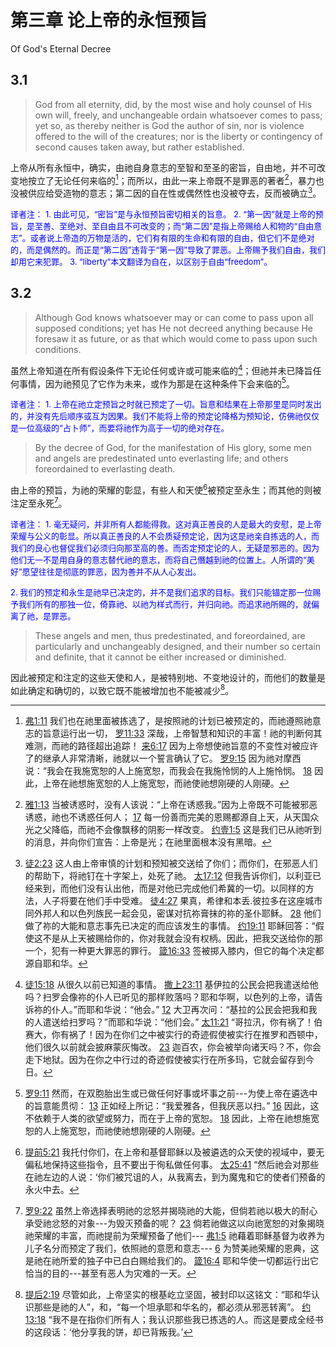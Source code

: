# 第三章 论上帝的永恒预旨

Of God's Eternal Decree

## 3.1

> God from all eternity, did, by the most wise and holy counsel of His own will, freely, and unchangeable ordain whatsoever comes to pass; yet so, as thereby neither is God the author of sin, nor is violence offered to the will of the creatures; nor is the liberty or contingency of second causes taken away, but rather established.

上帝从所有永恒中，确实，由祂自身意志的至智和至圣的密旨，自由地，并不可改变地按立了无论任何来临的[^3-1]；而所以，由此一来上帝既不是罪恶的著者[^3-2]，暴力也没被供应给受造物的意志；第二因的自在性或偶然性也没被夺去，反而被确立[^3-3]。

<font color=blue size=2>译者注：</font>
<font color=blue size=2>1. 由此可见，“密旨”是与永恒预旨密切相关的旨意。</font>
<font color=blue size=2>2. “第一因”就是上帝的预旨，是至善、至绝对、至自由且不可改变的；而“第二因”是指上帝赐给人和物的“自由意志”。或者说上帝造的万物是活的，它们有有限的生命和有限的自由，但它们不是绝对的，而是偶然的。而正是“第二因”违背于“第一因”导致了罪恶。上帝赐予我们自由，我们却用它来犯罪。</font>
<font color=blue size=2>3. “liberty”本文翻译为自在，以区别于自由“freedom”。</font>

[^3-1]: [弗1:11](https://biblehub.com/ephesians/1-11.htm) 我们也在祂里面被拣选了，是按照祂的计划已被预定的，而祂遵照祂意志的旨意运行出一切， [罗11:33](https://biblehub.com/romans/11-33.htm) 深哉，上帝智慧和知识的丰富！祂的判断何其难测，而祂的路径超出追踪！ [来6:17](https://biblehub.com/hebrews/6-17.htm) 因为上帝想使祂旨意的不变性对被应许了的继承人非常清晰，祂就以一个誓言确认了它。 [罗9:15](https://biblehub.com/romans/9-15.htm) 因为祂对摩西说：“我会在我施宽恕的人上施宽恕，而我会在我施怜悯的人上施怜悯。 [18](https://biblehub.com/romans/9-18.htm) 因此，上帝在祂想施宽恕的人上施宽恕，而祂使祂想刚硬的人刚硬。

[^3-2]: [雅1:13](https://biblehub.com/james/1-13.htm) 当被诱惑时，没有人该说：“上帝在诱惑我。”因为上帝既不可能被邪恶诱惑，祂也不诱惑任何人； [17](https://biblehub.com/james/1-17.htm) 每一份善而完美的恩赐都源自上天，从天国众光之父降临，而祂不会像飘移的阴影一样改变。 [约壹1:5](https://biblehub.com/1_john/1-5.htm) 这是我们已从祂听到的消息，并向你们宣告：上帝是光；在祂里面根本没有黑暗。

[^3-3]: [徒2:23](https://biblehub.com/acts/2-23.htm) 这人由上帝审慎的计划和预知被交送给了你们；而你们，在邪恶人们的帮助下，将祂钉在十字架上，处死了祂。 [太17:12](https://biblehub.com/matthew/17-12.htm) 但我告诉你们，以利亚已经来到，而他们没有认出他，而是对他已完成他们希冀的一切。以同样的方法，人子将要在他们手中受难。 [徒4:27](https://biblehub.com/acts/4-27.htm) 果真，希律和本丢.彼拉多在这座城市同外邦人和以色列族民一起会见，密谋对抗祢膏抹的祢的圣仆耶稣。 [28](https://biblehub.com/acts/4-28.htm) 他们做了祢的大能和意志事先已决定的而应该发生的事情。 [约19:11](https://biblehub.com/john/19-11.htm) 耶稣回答：“假使这不是从上天被赐给你的，你对我就会没有权柄。因此，把我交送给你的那一个，犯有一种更大罪恶的罪行。 [箴16:33](https://biblehub.com/proverbs/16-33.htm) 签被掷入膝内，但它的每个决定都源自耶和华。

## 3.2

> Although God knows whatsoever may or can come to pass upon all supposed conditions; yet has He not decreed anything because He foresaw it as future, or as that which would come to pass upon such conditions.

虽然上帝知道在所有假设条件下无论任何或许或可能来临的[^3-4]；但祂并未已降旨任何事情，因为祂预见了它作为未来，或作为那是在这种条件下会来临的[^3-5]。

<font color=blue size=2>译者注：</font>
<font color=blue size=2>1. 上帝在祂立定预旨之时就已预定了一切。旨意和结果在上帝那里是同时发出的，并没有先后顺序或互为因果。我们不能将上帝的预定论降格为预知论，仿佛祂仅仅是一位高级的“占卜师”，而要将祂作为高于一切的绝对存在。</font>

[^3-4]: [徒15:18](https://biblehub.com/acts/15-18.htm) 从很久以前已知道的事情。 [撒上23:11](https://biblehub.com/1_samuel/23-11.htm) 基伊拉的公民会把我遣送给他吗？扫罗会像祢的仆人已听见的那样败落吗？耶和华啊，以色列的上帝，请告诉祢的仆人。”而耶和华说：“他会。” [12](https://biblehub.com/1_samuel/23-12.htm) 大卫再次问：“基拉的公民会把我和我的人遣送给扫罗吗？”而耶和华说：“他们会。” [太11:21](https://biblehub.com/matthew/11-21.htm) “哥拉汛，你有祸了！伯赛大，你有祸了！因为在你们之中被实行的奇迹假使被实行在推罗和西顿中，他们很久以前就会披麻蒙灰悔改。 [23](https://biblehub.com/matthew/11-23.htm) 迦百农，你会被举向诸天吗？不，你会走下地狱。因为在你之中行过的奇迹假使被实行在所多玛，它就会留存到今日。

[^3-5]: [罗9:11](https://biblehub.com/romans/9-11.htm) 然而，在双胞胎出生或已做任何好事或坏事之前---为使上帝在遴选中的旨意能贯彻： [13](https://biblehub.com/romans/9-13.htm) 正如经上所记：“我爱雅各，但我厌恶以扫。” [16](https://biblehub.com/romans/9-16.htm) 因此，这不依赖于人类的欲望或努力，而在于上帝的宽恕。 [18](https://biblehub.com/romans/9-18.htm) 因此，上帝在祂想施宽恕的人上施宽恕，而祂使祂想刚硬的人刚硬。

> By the decree of God, for the manifestation of His glory, some men and angels are predestinated unto everlasting life; and others foreordained to everlasting death.

由上帝的预旨，为祂的荣耀的彰显，有些人和天使[^3-6]被预定至永生；而其他的则被注定至永死[^3-7]。

<font color=blue size=2>译者注：</font>
<font color=blue size=2>1. 毫无疑问，并非所有人都能得救。这对真正善良的人是最大的安慰，是上帝荣耀与公义的彰显。所以真正善良的人不会质疑预定论，因为这是祂亲自拣选的人，而我们的良心也督促我们必须归向那至高的善。而否定预定论的人，无疑是邪恶的。因为他们无一不是用自身的意志替代祂的意志，而将自己僭越到祂的位置上。人所谓的“美好”愿望往往是彻底的罪恶，因为善并不从人心发出。</font>

<font color=blue size=2>2. 我们的预定和永生是祂早已决定的，并不是我们追求的目标。我们只能锚定那一位赐予我们所有的那独一位，倚靠祂、以祂为样式而行，并归向祂。而追求祂所赐的，就偏离了祂，是罪恶。</font>

[^3-6]: [提前5:21](https://biblehub.com/1_timothy/5-21.htm) 我托付你们，在上帝和基督耶稣以及被遴选的众天使的视域中，要无偏私地保持这些指令，且不要出于徇私做任何事。 [太25:41](https://biblehub.com/matthew/25-41.htm) “然后祂会对那些在祂左边的人说：‘你们被咒诅的人，从我离去，到为魔鬼和它的使者们预备的永火中去。

[^3-7]: [罗9:22](https://biblehub.com/romans/9-22.htm) 虽然上帝选择表明祂的忿怒并揭晓祂的大能，但倘若祂以极大的耐心承受祂忿怒的对象---为毁灭预备的呢？ [23](https://biblehub.com/romans/9-23.htm) 倘若祂做这以向祂宽恕的对象揭晓祂荣耀的丰富，而祂提前为荣耀预备了他们--- [弗1:5](https://biblehub.com/ephesians/1-5.htm) 祂藉着耶稣基督为收养为儿子名分而预定了我们，依照祂的意愿和意志--- [6](https://biblehub.com/ephesians/1-6.htm) 为赞美祂荣耀的恩典，这是祂在祂所爱的独子中已白白赐给我们的。 [箴16:4](https://biblehub.com/proverbs/16-4.htm) 耶和华使一切都运行出它恰当的目的---甚至有恶人为灾难的一天。

> These angels and men, thus predestinated, and foreordained, are particularly and unchangeably designed, and their number so certain and definite, that it cannot be either increased or diminished.

因此被预定和注定的这些天使和人，是被特别地、不变地设计的，而他们的数量是如此确定和确切的，以致它既不能被增加也不能被减少[^3-8]。

[^3-8]: [提后2:19](https://biblehub.com/2_timothy/2-19.htm) 尽管如此，上帝坚实的根基屹立坚固，被封印以这铭文：“耶和华认识那些是祂的人”，和，“每一个坦承耶和华名的，都必须从邪恶转离”。 [约13:18](https://biblehub.com/john/13-18.htm) “我不是在指你们所有人；我认识那些我已拣选的人。而这是要成全经书的这段话：‘他分享我的饼，却已背叛我。’
